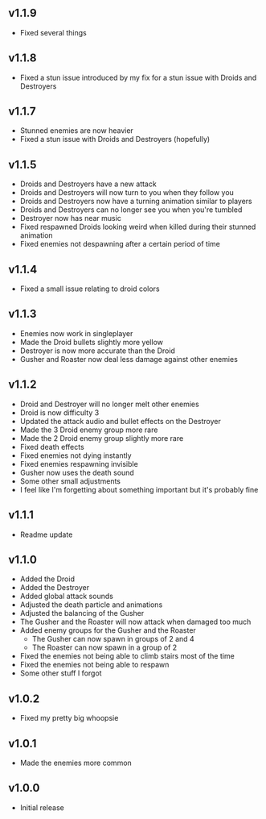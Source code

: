 ## v1.1.9
- Fixed several things
## v1.1.8
- Fixed a stun issue introduced by my fix for a stun issue with Droids and Destroyers
## v1.1.7
- Stunned enemies are now heavier
- Fixed a stun issue with Droids and Destroyers (hopefully)
## v1.1.5
- Droids and Destroyers have a new attack
- Droids and Destroyers will now turn to you when they follow you
- Droids and Destroyers now have a turning animation similar to players
- Droids and Destroyers can no longer see you when you're tumbled
- Destroyer now has near music
- Fixed respawned Droids looking weird when killed during their stunned animation
- Fixed enemies not despawning after a certain period of time
## v1.1.4
- Fixed a small issue relating to droid colors
## v1.1.3
- Enemies now work in singleplayer
- Made the Droid bullets slightly more yellow
- Destroyer is now more accurate than the Droid
- Gusher and Roaster now deal less damage against other enemies
## v1.1.2
- Droid and Destroyer will no longer melt other enemies
- Droid is now difficulty 3
- Updated the attack audio and bullet effects on the Destroyer
- Made the 3 Droid enemy group more rare
- Made the 2 Droid enemy group slightly more rare
- Fixed death effects
- Fixed enemies not dying instantly
- Fixed enemies respawning invisible
- Gusher now uses the death sound
- Some other small adjustments
- I feel like I'm forgetting about something important but it's probably fine
## v1.1.1
- Readme update
## v1.1.0
- Added the Droid
- Added the Destroyer
- Added global attack sounds
- Adjusted the death particle and animations
- Adjusted the balancing of the Gusher
- The Gusher and the Roaster will now attack when damaged too much
- Added enemy groups for the Gusher and the Roaster
  - The Gusher can now spawn in groups of 2 and 4
  - The Roaster can now spawn in a group of 2
- Fixed the enemies not being able to climb stairs most of the time
- Fixed the enemies not being able to respawn
- Some other stuff I forgot
## v1.0.2
- Fixed my pretty big whoopsie
## v1.0.1
- Made the enemies more common
## v1.0.0
- Initial release